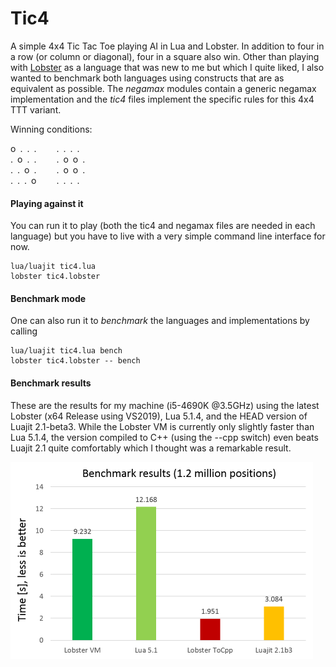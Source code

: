 # Tic4
A simple 4x4 Tic Tac Toe playing AI in Lua and Lobster. In addition to four in a row (or column or diagonal), four in a square also win. Other than playing with [Lobster](http://aardappel.github.io/lobster/README_FIRST.html) as a language that was new to me but which I quite liked, I also wanted to benchmark both languages using constructs that are as equivalent as possible. The <em>negamax</em> modules contain a generic negamax implementation and the <em>tic4</em> files implement the specific rules for this 4x4 TTT variant.

Winning conditions:
<p>
o&ensp;.&ensp;.&ensp;.&emsp;&emsp; .&ensp;.&ensp;.&ensp;.<br>
.&ensp;o&ensp;.&ensp;.&emsp;&emsp; .&ensp;o&ensp;o&ensp;.<br>
.&ensp;.&ensp;o&ensp;.&emsp;&emsp; .&ensp;o&ensp;o&ensp;.<br>
.&ensp;.&ensp;.&ensp;o&emsp;&emsp; .&ensp;.&ensp;.&ensp;.<br>
</p>

#### Playing against it
You can run it to play (both the tic4 and negamax files are needed in each language) but you have to live with a very simple command line interface for now.<br>
```
lua/luajit tic4.lua
lobster tic4.lobster
```

#### Benchmark mode
One can also run it to *benchmark* the languages and implementations by calling<br>
```
lua/luajit tic4.lua bench
lobster tic4.lobster -- bench
```

#### Benchmark results
<p>
These are the results for my machine (i5-4690K @3.5GHz) using the latest Lobster (x64 Release using VS2019), Lua 5.1.4, and the HEAD version of Luajit 2.1-beta3. While the Lobster VM is currently only slightly faster than Lua 5.1.4, the version compiled to C++ (using the --cpp switch) even beats Luajit 2.1 quite comfortably which I thought was a remarkable result.

![Benchmark results](bench_results.png)
</p>
